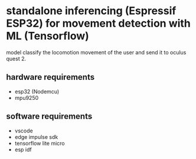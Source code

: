 # standalone inferencing (Espressif ESP32) for movement detection with ML (Tensorflow)

model classify the locomotion movement of the user and send it to oculus quest 2.

## hardware requirements
* esp32 (Nodemcu)
* mpu9250

## software requirements

* vscode
* edge impulse sdk
* tensorflow lite micro
* esp idf


